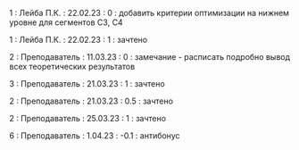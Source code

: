 1 : Лейба П.К. : 22.02.23 : 0 : добавить критерии оптимизации на нижнем уровне для сегментов C3, C4

1 : Лейба П.К. : 22.02.23 : 1 : зачтено

2 : Преподаватель : 11.03.23 : 0 : замечание - расписать подробно вывод всех теоретических результатов

3 : Преподаватель : 21.03.23 : 1 : зачтено

2 : Преподаватель : 21.03.23 : 0.5 : зачтено

2 : Преподаватель : 25.03.23 : 1 : зачтено

6 : Преподаватель : 1.04.23 : -0.1 : антибонус
